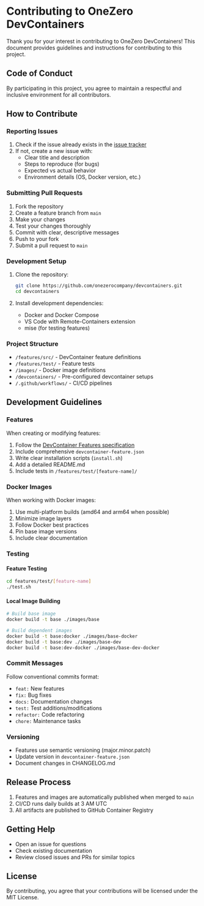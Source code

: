 # Contributing to OneZero DevContainers

Thank you for your interest in contributing to OneZero DevContainers! This document provides guidelines and instructions for contributing to this project.

## Code of Conduct

By participating in this project, you agree to maintain a respectful and inclusive environment for all contributors.

## How to Contribute

### Reporting Issues

1. Check if the issue already exists in the [issue tracker](https://github.com/onezerocompany/devcontainers/issues)
2. If not, create a new issue with:
   - Clear title and description
   - Steps to reproduce (for bugs)
   - Expected vs actual behavior
   - Environment details (OS, Docker version, etc.)

### Submitting Pull Requests

1. Fork the repository
2. Create a feature branch from `main`
3. Make your changes
4. Test your changes thoroughly
5. Commit with clear, descriptive messages
6. Push to your fork
7. Submit a pull request to `main`

### Development Setup

1. Clone the repository:
   ```bash
   git clone https://github.com/onezerocompany/devcontainers.git
   cd devcontainers
   ```

2. Install development dependencies:
   - Docker and Docker Compose
   - VS Code with Remote-Containers extension
   - mise (for testing features)

### Project Structure

- `/features/src/` - DevContainer feature definitions
- `/features/test/` - Feature tests
- `/images/` - Docker image definitions
- `/devcontainers/` - Pre-configured devcontainer setups
- `/.github/workflows/` - CI/CD pipelines

## Development Guidelines

### Features

When creating or modifying features:

1. Follow the [DevContainer Features specification](https://containers.dev/implementors/features/)
2. Include comprehensive `devcontainer-feature.json`
3. Write clear installation scripts (`install.sh`)
4. Add a detailed README.md
5. Include tests in `/features/test/[feature-name]/`

### Docker Images

When working with Docker images:

1. Use multi-platform builds (amd64 and arm64 when possible)
2. Minimize image layers
3. Follow Docker best practices
4. Pin base image versions
5. Include clear documentation

### Testing

#### Feature Testing

```bash
cd features/test/[feature-name]
./test.sh
```

#### Local Image Building

```bash
# Build base image
docker build -t base ./images/base

# Build dependent images
docker build -t base:docker ./images/base-docker
docker build -t base:dev ./images/base-dev
docker build -t base:dev-docker ./images/base-dev-docker
```

### Commit Messages

Follow conventional commits format:
- `feat:` New features
- `fix:` Bug fixes
- `docs:` Documentation changes
- `test:` Test additions/modifications
- `refactor:` Code refactoring
- `chore:` Maintenance tasks

### Versioning

- Features use semantic versioning (major.minor.patch)
- Update version in `devcontainer-feature.json`
- Document changes in CHANGELOG.md

## Release Process

1. Features and images are automatically published when merged to `main`
2. CI/CD runs daily builds at 3 AM UTC
3. All artifacts are published to GitHub Container Registry

## Getting Help

- Open an issue for questions
- Check existing documentation
- Review closed issues and PRs for similar topics

## License

By contributing, you agree that your contributions will be licensed under the MIT License.